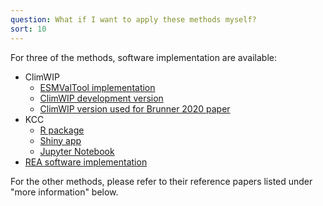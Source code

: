 ```yaml
---
question: What if I want to apply these methods myself?
sort: 10
---
```


For three of the methods, software implementation are available:

* ClimWIP
    * [ESMValTool implementation](https://docs.esmvaltool.org/en/latest/recipes/recipe_climwip.html)
    * [ClimWIP development version](https://github.com/lukasbrunner/ClimWIP/)
    * [ClimWIP version used for Brunner 2020 paper](https://doi.org/10.5281/zenodo.4073039)
* KCC
    * [R package](https://doi.org/10.5281/zenodo.5233947)
    * [Shiny app](https://saidqasmi.shinyapps.io/KCC-shinyapp/)
    * [Jupyter Notebook](https://gitlab.com/saidqasmi/kcc_notebook)
* [REA software implementation](http://doi.org/10.5281/zenodo.3890966)

For the other methods, please refer to their reference papers listed under
"more information" below.

